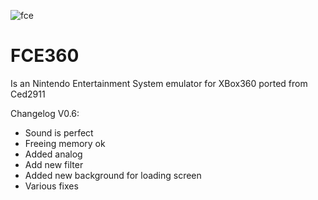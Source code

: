 ![fce](https://github.com/user-attachments/assets/1cb74582-351c-4437-b694-436b4391ad9c)

# FCE360
 Is an Nintendo Entertainment System emulator for XBox360 ported from Ced2911

Changelog V0.6:
- Sound is perfect
- Freeing memory ok
- Added analog
- Add new filter
- Added new background for loading screen
- Various fixes

